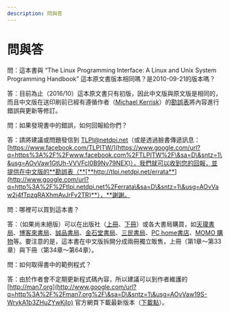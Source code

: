 ```yaml
---
description: 問與答
---
```


# 問與答

問：這本書與 “The Linux Programming Interface: A Linux and Unix System Programming Handbook” 這本原文書版本相同嗎？是2010-09-21的版本嗎？

答：目前為止（2016/10）這本原文書只有初版，因此中文版與原文版是相同的，而且中文版在送印刷前已經有遵循作者（[Michael Kerrisk](http://www.google.com/url?q=http%3A%2F%2Fman7.org%2F\&sa=D\&sntz=1\&usg=AOvVaw19S-WrykA1b3ZHuZYwKjIo)）的[勘誤表](http://www.google.com/url?q=http%3A%2F%2Fman7.org%2Ftlpi%2Ferrata%2Findex.html\&sa=D\&sntz=1\&usg=AOvVaw1eS-6qiKHnpJaSl9690c9W)將內容進行錯誤與更新等修訂。

問：如果發現書中的錯誤，如何回報給你們？

答：請將建議或問題發信到 TLPI@netdpi.net（或是透過臉書傳遞訊息：[https://www.facebook.com/TLPITW/](https://www.google.com/url?q=https%3A%2F%2Fwww.facebook.com%2FTLPITW%2F\&sa=D\&sntz=1\&usg=AOvVaw1GtUh-VVVFcI0B9Nv79NEX)），我們就可以收到您的回報，並提供在中文版的**勘誤表（**[**http://tlpi.netdpi.net/errata**](http://www.google.com/url?q=http%3A%2F%2Ftlpi.netdpi.net%2Ferrata\&sa=D\&sntz=1\&usg=AOvVaw2j4fTpzqRAXhmAvJrFv2TR)**），**謝謝。

問：哪裡可以買到這本書？

答：（如果尚未絕版）可以在出版社（[上冊](http://www.google.com/url?q=http%3A%2F%2Fbooks.gotop.com.tw%2Fv\_AXP015800\&sa=D\&sntz=1\&usg=AOvVaw0kGwcT4tsMrll8FivY3fsZ)、[下冊](http://www.google.com/url?q=http%3A%2F%2Fbooks.gotop.com.tw%2Fv\_AXP015900\&sa=D\&sntz=1\&usg=AOvVaw3IkhpwrMNg0JyBBC60AwVU)）或各大書局購買，如[天瓏書局](http://www.google.com/url?q=http%3A%2F%2Fwww.tenlong.com.tw\&sa=D\&sntz=1\&usg=AOvVaw13SMoJwSnSfA\_x54OswUIg)、[博客來書局](http://www.google.com/url?q=http%3A%2F%2Fwww.books.com.tw\&sa=D\&sntz=1\&usg=AOvVaw3EUxTzWqmcenTK7\_7pjkLp)、[誠品書局](http://www.google.com/url?q=http%3A%2F%2Fwww.eslite.com%2F\&sa=D\&sntz=1\&usg=AOvVaw0YBUpbZIATvxjQGoHY8v16)、[金石堂書局](http://www.google.com/url?q=http%3A%2F%2Fwww.kingstone.com.tw\&sa=D\&sntz=1\&usg=AOvVaw2OXLpgZoTdQ5nIWvoKUiri)、[三民書局](http://www.google.com/url?q=http%3A%2F%2Fwww.sanmin.com.tw\&sa=D\&sntz=1\&usg=AOvVaw1taU36nxp71OotgJZh9EHK)、[PC home書店](http://www.google.com/url?q=http%3A%2F%2F24h.pchome.com.tw%2Fbooks%2F\&sa=D\&sntz=1\&usg=AOvVaw1FfE4hBzBhf3T6I6hbhV36)、[MOMO 購物](https://www.google.com/url?q=https%3A%2F%2Fwww.momoshop.com.tw\&sa=D\&sntz=1\&usg=AOvVaw37Qn5p0ACp96D17Uqg4THv)等。要注意的是，這本書在中文版拆開分成兩冊獨立販售，上冊（第1章～第33章）與下冊（第34章～第64章）。

問：如何取得書中的範例程式？

答：由於作者會不定期更新程式碼內容，所以建議可以到作者維護的 [http://man7.org](http://www.google.com/url?q=http%3A%2F%2Fman7.org%2F\&sa=D\&sntz=1\&usg=AOvVaw19S-WrykA1b3ZHuZYwKjIo) 官方網頁下載最新版本（[下載點](http://www.google.com/url?q=http%3A%2F%2Fman7.org%2Ftlpi%2Fcode%2Findex.html\&sa=D\&sntz=1\&usg=AOvVaw0QQAmIiG82EgppDe0cr3wE)）。
